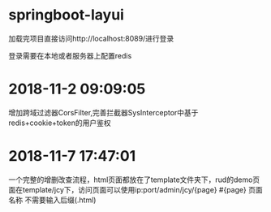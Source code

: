 # springboot-layui
加载完项目直接访问http://localhost:8089/进行登录

登录需要在本地或者服务器上配置redis

# 2018-11-2 09:09:05

增加跨域过滤器CorsFilter,完善拦截器SysInterceptor中基于redis+cookie+token的用户鉴权

# 2018-11-7 17:47:01
一个完整的增删改查流程，html页面都放在了template文件夹下，rud的demo页面在template/jcy下，访问页面可以使用ip:port/admin/jcy/{page} #{page} 页面名称 不需要输入后缀(.html)
